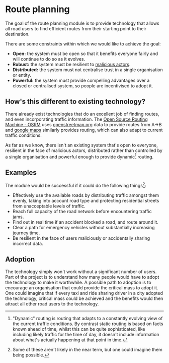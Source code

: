 # Route planning

The goal of the route planning module is to provide technology that allows all road users to find efficient routes from their starting point to their destination.

There are some constraints within which we would like to achieve the goal:

- **Open:** the system must be open so that it benefits everyone fairly and will continue to do so as it evolves.
- **Robust:** the system must be resilient to [malicious actors](https://www.wired.com/story/99-phones-fake-google-maps-traffic-jam/).
- **Distributed:** the system must not centralise trust in a single organisation or entity.
- **Powerful:** the system must provide compelling advantages over a closed or centralised system, so people are incentivised to adopt it.

## How's this different to existing technology?

There already exist technologies that do an excellent job of finding routes, and even incorporating traffic information. The [Open Source Routing Machine - OSRM](https://github.com/Project-OSRM) uses [openstreetmap.org](https://www.openstreetmap.org/) data to provide routes from A->B and [google maps](https://www.google.com/maps) similarly provides routing, which can also adapt to current traffic conditions.

As far as we know, there isn't an existing system that's open to everyone, resilient in the face of malicious actors, distributed rather than controlled by a single organisation and powerful enough to provide dynamic[^1] routing.

## Examples

The module would be successful if it could do the following things[^2]:

- Effectively use the available roads by distributing traffic amongst them evenly, taking into account road type and protecting residential streets from unacceptable levels of traffic.
- Reach full capacity of the road network before encountering traffic jams.
- Find out in real time if an accident blocked a road, and route around it.
- Clear a path for emergency vehicles without substantially increasing journey time.
- Be resilient in the face of users maliciously or accidentally sharing incorrect data.

## Adoption

The technology simply won't work without a significant number of users. Part of the project is to understand how many people would have to adopt the technology to make it worthwhile. A possible path to adoption is to encourage an organisation that could provide the critical mass to adopt it. One could imagine that if every taxi and ride sharing driver in a city adopted the technology, critical mass could be achieved and the benefits would then attract all other road users to the technology.


[^1]: "Dynamic" routing is routing that adapts to a constantly evolving view of the current traffic conditions. By contrast static routing is based on facts known ahead of time, whilst this can be quite sophisticated, like including likely traffic for the time of day, it doesn't include information about what's actually happening at that point in time.

[^2]: Some of these aren't likely in the near term, but one could imagine them being possible.

